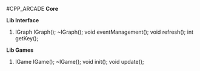#CPP_ARCADE
**Core**

**Lib Interface**
1. IGraph
IGraph();
~IGraph();
void eventManagement();
void refresh();
int getKey();

**Lib Games**
1. IGame
IGame();
~IGame();
void init();
void update();
